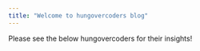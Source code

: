 ```yaml
---
title: "Welcome to hungovercoders blog"
---
```


Please see the below hungovercoders for their insights!